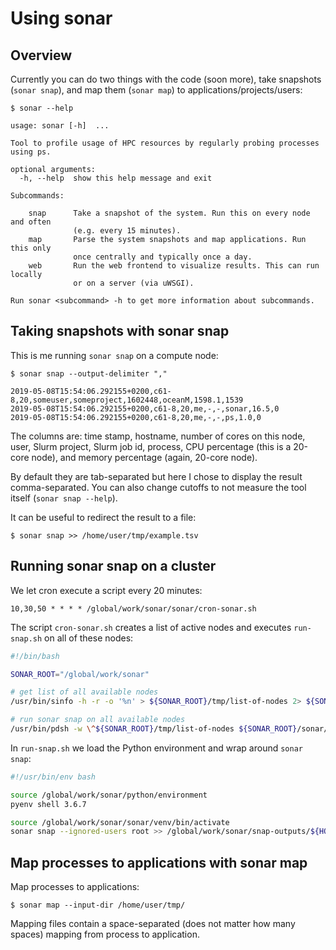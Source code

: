 

# Using sonar

## Overview

Currently you can do two things with the code (soon more), take
snapshots (`sonar snap`), and map them (`sonar map`) to
applications/projects/users:

```
$ sonar --help

usage: sonar [-h]  ...

Tool to profile usage of HPC resources by regularly probing processes using ps.

optional arguments:
  -h, --help  show this help message and exit

Subcommands:

    snap      Take a snapshot of the system. Run this on every node and often
              (e.g. every 15 minutes).
    map       Parse the system snapshots and map applications. Run this only
              once centrally and typically once a day.
    web       Run the web frontend to visualize results. This can run locally
              or on a server (via uWSGI).

Run sonar <subcommand> -h to get more information about subcommands.
```


## Taking snapshots with sonar snap

This is me running `sonar snap` on a compute node:

```
$ sonar snap --output-delimiter ","

2019-05-08T15:54:06.292155+0200,c61-8,20,someuser,someproject,1602448,oceanM,1598.1,1539
2019-05-08T15:54:06.292155+0200,c61-8,20,me,-,-,sonar,16.5,0
2019-05-08T15:54:06.292155+0200,c61-8,20,me,-,-,ps,1.0,0
```

The columns are: time stamp, hostname, number of cores on this node, user, Slurm project, Slurm job
id, process, CPU percentage (this is a 20-core node), and memory
percentage (again, 20-core node).

By default they are tab-separated but here I chose to display the result
comma-separated. You can also change cutoffs to not measure the tool
itself (`sonar snap --help`).

It can be useful to redirect the result to a file:

```
$ sonar snap >> /home/user/tmp/example.tsv
```


## Running sonar snap on a cluster

We let cron execute a script every 20 minutes:

```
10,30,50 * * * * /global/work/sonar/sonar/cron-sonar.sh
```

The script `cron-sonar.sh` creates a list of active nodes and executes `run-snap.sh` on all of these nodes:

```bash
#!/bin/bash

SONAR_ROOT="/global/work/sonar"

# get list of all available nodes
/usr/bin/sinfo -h -r -o '%n' > ${SONAR_ROOT}/tmp/list-of-nodes 2> ${SONAR_ROOT}/tmp/list-of-nodes.err

# run sonar snap on all available nodes
/usr/bin/pdsh -w \^${SONAR_ROOT}/tmp/list-of-nodes ${SONAR_ROOT}/sonar/run-snap.sh >> ${SONAR_ROOT}/tmp/pdsh.log 2>> ${SONAR_ROOT}/tmp/pdsh.err
```

In `run-snap.sh` we load the Python environment and wrap around `sonar snap`:

```bash
#!/usr/bin/env bash

source /global/work/sonar/python/environment
pyenv shell 3.6.7

source /global/work/sonar/sonar/venv/bin/activate
sonar snap --ignored-users root >> /global/work/sonar/snap-outputs/${HOSTNAME}.tsv
```


## Map processes to applications with sonar map

Map processes to applications:

```
$ sonar map --input-dir /home/user/tmp/
```

Mapping files contain a space-separated (does not matter how many spaces) mapping from process to application.
